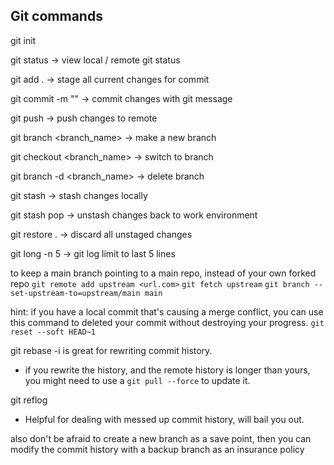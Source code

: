 ## Git commands

git init

git status -> view local / remote git status

git add . -> stage all current changes for commit

git commit -m "<commit message>" -> commit changes with git message

git push -> push changes to remote

git branch <branch_name> -> make a new branch

git checkout <branch_name> -> switch to branch

git branch -d <branch_name> -> delete branch

git stash -> stash changes locally

git stash pop -> unstash changes back to work environment

git restore . -> discard all unstaged changes

git long -n 5 -> git log limit to last 5 lines

to keep a main branch pointing to a main repo, instead of your own forked repo
`git remote add upstream <url.com>`
`git fetch upstream`
`git branch --set-upstream-to=upstream/main main`


hint: if you have a local commit that's causing a merge conflict, you can use this command to 
deleted your commit without destroying your progress.
`git reset --soft HEAD~1`

git rebase -i is great for rewriting commit history.
 - if you rewrite the history, and the remote history is longer than yours, you might need to use a `git pull --force` to update it.

git reflog 
  - Helpful for dealing with messed up commit history, will bail you out.

also don't be afraid to create a new branch as a save point, then you can modify the commit history with a backup branch as an insurance policy





